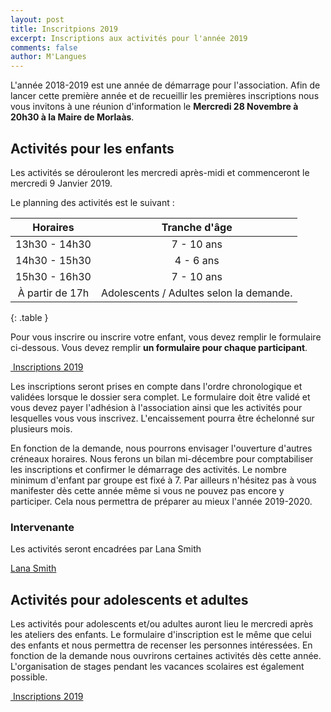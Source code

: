 ```yaml
---
layout: post
title: Inscritpions 2019
excerpt: Inscriptions aux activités pour l'année 2019
comments: false
author: M'Langues
---
```


L'année 2018-2019 est une année de démarrage pour l'association.
Afin de lancer cette première année et de recueillir les premières inscriptions
nous vous invitons à une réunion d'information le **Mercredi 28 Novembre à 20h30
à la Maire de Morlaàs**.

## Activités pour les enfants

Les activités se dérouleront les mercredi après-midi et commenceront le mercredi
9 Janvier 2019.

Le planning des activités est le suivant :

| Horaires | Tranche d'âge |
|:--------:|:-------------:|
| 13h30 - 14h30 | 7 - 10 ans |
| 14h30 - 15h30 | 4 - 6 ans |
| 15h30 - 16h30 | 7 - 10 ans |
| À partir de 17h | Adolescents / Adultes selon la demande. |
{: .table }

Pour vous inscrire ou inscrire votre enfant, vous devez remplir le
formulaire ci-dessous. Vous devez remplir **un formulaire pour chaque participant**.

<p>
    <a href="{{ site.baseurl }}/inscriptions " role="button" class="btn btn-lg btn-success" aria-label="Remove">
        <span class="glyphicon glyphicon-ok" aria-hidden="true"></span>
        <!-- <span class="glyphicon glyphicon-list-alt" aria-hidden="true"></span> -->
        &nbsp;Inscriptions 2019
    </a>
</p>

Les inscriptions seront prises en compte dans l'ordre chronologique et validées
lorsque le dossier sera complet. Le formulaire doit
être validé et vous devez payer l'adhésion à l'association ainsi que les activités pour
lesquelles vous vous inscrivez. L'encaissement pourra être échelonné sur plusieurs
mois.

En fonction de la demande, nous pourrons envisager l'ouverture d'autres créneaux
horaires. Nous ferons un bilan mi-décembre pour comptabiliser les inscriptions
et confirmer le démarrage des activités. Le nombre minimum d'enfant par groupe
est fixé à 7. Par ailleurs n'hésitez pas à vous
manifester dès cette année même si vous ne pouvez pas encore y participer.
Cela nous permettra de préparer au mieux l'année 2019-2020.

### Intervenante

Les activités seront encadrées par Lana Smith

<script type="text/javascript" src="https://platform.linkedin.com/badges/js/profile.js" async defer></script>

<div class="LI-profile-badge"  data-version="v1" data-size="large" data-locale="fr_FR" data-type="horizontal" data-theme="light" data-vanity="lana-smith"><a class="LI-simple-link" href='https://fr.linkedin.com/in/lana-smith?trk=profile-badge'>Lana Smith</a></div>

## Activités pour adolescents et adultes

Les activités pour adolescents et/ou adultes auront lieu le mercredi après les
ateliers des enfants. Le formulaire d'inscription est le même que celui des enfants
et nous permettra de recenser les personnes intéressées. En fonction de la demande
nous ouvrirons certaines activités dès cette année. L'organisation de stages
pendant les vacances scolaires est également possible.

<p>
    <a href="{{ site.baseurl }}/inscriptions " role="button" class="btn btn-lg btn-success" aria-label="Remove">
        <span class="glyphicon glyphicon-ok" aria-hidden="true"></span>
        <!-- <span class="glyphicon glyphicon-list-alt" aria-hidden="true"></span> -->
        &nbsp;Inscriptions 2019
    </a>
</p>
